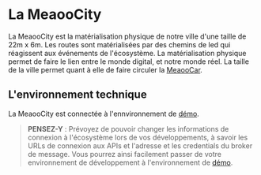 # La MeaooCity

La MeaooCity est la matérialisation physique de notre ville d'une taille de 22m x 6m. 
Les routes sont matérialisées par des chemins de led qui réagissent aux événements de l'écosystème. La matérialisation physique permet de faire le lien entre le monde digital, et notre monde réel.
La taille de la ville permet quant à elle de faire circuler la [MeaooCar](car.md).

## L'environnement technique

La MeaooCity est connectée à l'ennvironnement de [démo](demo.md).

> **PENSEZ-Y** : Prévoyez de pouvoir changer les informations de connexion à l'écosystème lors de vos développements, à savoir les URLs de connexion aux APIs et l'adresse et les credentials du broker de message. Vous pourrez ainsi facilement passer de votre environnement de développement à l'environnement de [démo](demo.md).
